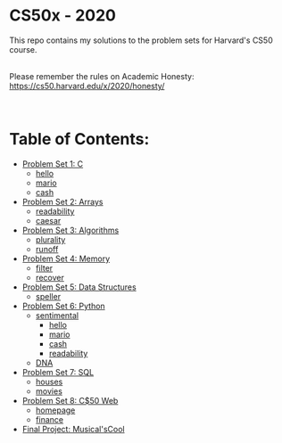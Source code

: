# CS50x - 2020
This repo contains my solutions to the problem sets for Harvard's CS50 course.  
<br>

Please remember the rules on Academic Honesty: https://cs50.harvard.edu/x/2020/honesty/

<br>

# Table of Contents:

* [Problem Set 1: C](/pset1)
    * [hello](/pset1/hello)
    * [mario](/pset1/mario)
    * [cash](/pset1/cash)
* [Problem Set 2: Arrays](/pset2)
    * [readability](/pset2/readability)
    * [caesar](/pset2/caesar)
* [Problem Set 3: Algorithms](/pset3)
    * [plurality](/pset3/plurality)
    * [runoff](/pset3/runoff)
* [Problem Set 4: Memory](/pset4)
    * [filter](/pset4/filter)
    * [recover](/pset4/recover)
* [Problem Set 5: Data Structures](/pset5)
    * [speller](/pset5/speller)
* [Problem Set 6: Python](/pset6)
    * [sentimental](/pset6/sentimental)
        * [hello](/pset6/sentimental/hello)
        * [mario](/pset6/sentimental/mario)
        * [cash](/pset6/sentimental/cash)
        * [readability](/pset6/sentimental/readability)   
    * [DNA](/pset6/dna)
* [Problem Set 7: SQL](/pset7)
    * [houses](/pset7/houses)
    * [movies](/pset7/movies)
* [Problem Set 8: C$50 Web](/pset8)
    * [homepage](/pset8/homepage)
    * [finance](/pset8/finance)
* [Final Project: Musical'sCool](/pset9)
